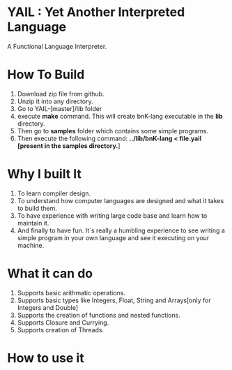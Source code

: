 YAIL : Yet Another Interpreted Language
=======================================

A Functional Language Interpreter.

How To Build
============
1. Download zip file from github.
2. Unzip it into any directory.
3. Go to YAIL-[master]/lib folder
4. execute <b>make</b> command. This will create bnK-lang executable in the <b>lib</b> directory.
5. Then go to <b>samples</b> folder which contains some simple programs.
6. Then execute the following command: <strong>../lib/bnK-lang &lt; file.yail [present in the <b>samples</b> directory.</strong>]


Why I built It
==============
1. To learn compiler design.
2. To understand how computer languages are designed and what it takes to build them.
3. To have experience with writing large code base and learn how to maintain it.
4. And finally to have fun. It`s really a humbling experience to see writing a simple program in your own language and see it executing 
   on your machine.


What it can do
==============
1. Supports basic arithmatic operations.
2. Supports basic types like Integers, Float, String and Arrays[only for Integers and Double]
3. Supports the creation of functions and nested functions.
4. Supports Closure and Currying.
5. Supports creation of Threads.

How to use it
=============

